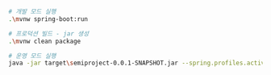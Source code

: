 ```bash
# 개발 모드 실행
.\mvnw spring-boot:run
```

```bash
# 프로덕션 빌드 - jar 생성
.\mvnw clean package
```

```bash
# 운영 모드 실행
java -jar target\semiproject-0.0.1-SNAPSHOT.jar --spring.profiles.active=prod
```
